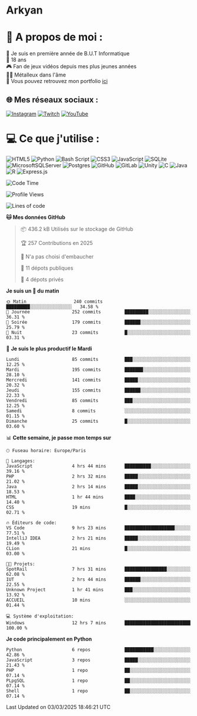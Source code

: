 # Arkyan
 # 💫 A propos de moi :
📖 Je suis en première année de B.U.T Informatique  
🎂 18 ans  
🎮 Fan de jeux vidéos depuis mes plus jeunes années  
🤘🏻 Métalleux dans l'âme  
📕 Vous pouvez retrouvez mon portfolio [ici](https://arkyanportfolio.netlify.app/)

## 🌐 Mes réseaux sociaux :
[![Instagram](https://img.shields.io/badge/Instagram-%23E4405F.svg?logo=Instagram&logoColor=white)](https://instagram.com/arkyan25) [![Twitch](https://img.shields.io/badge/Twitch-%239146FF.svg?logo=Twitch&logoColor=white)](https://twitch.tv/arkyan_) [![YouTube](https://img.shields.io/badge/YouTube-%23FF0000.svg?logo=YouTube&logoColor=white)](https://youtube.com/@arkyan_) 

# 💻 Ce que j'utilise :
![HTML5](https://img.shields.io/badge/html5-%23E34F26.svg?style=for-the-badge&logo=html5&logoColor=white) ![Python](https://img.shields.io/badge/python-3670A0?style=for-the-badge&logo=python&logoColor=ffdd54) ![Bash Script](https://img.shields.io/badge/bash_script-%23121011.svg?style=for-the-badge&logo=gnu-bash&logoColor=white) ![CSS3](https://img.shields.io/badge/css3-%231572B6.svg?style=for-the-badge&logo=css3&logoColor=white) ![JavaScript](https://img.shields.io/badge/javascript-%23323330.svg?style=for-the-badge&logo=javascript&logoColor=%23F7DF1E) ![SQLite](https://img.shields.io/badge/sqlite-%2307405e.svg?style=for-the-badge&logo=sqlite&logoColor=white) ![MicrosoftSQLServer](https://img.shields.io/badge/Microsoft%20SQL%20Server-CC2927?style=for-the-badge&logo=microsoft%20sql%20server&logoColor=white) ![Postgres](https://img.shields.io/badge/postgres-%23316192.svg?style=for-the-badge&logo=postgresql&logoColor=white) ![GitHub](https://img.shields.io/badge/github-%23121011.svg?style=for-the-badge&logo=github&logoColor=white) ![GitLab](https://img.shields.io/badge/gitlab-%23181717.svg?style=for-the-badge&logo=gitlab&logoColor=white) ![Unity](https://img.shields.io/badge/unity-%23000000.svg?style=for-the-badge&logo=unity&logoColor=white)  ![C](https://img.shields.io/badge/c-%2300599C.svg?style=for-the-badge&logo=c&logoColor=white) ![Java](https://img.shields.io/badge/java-%23ED8B00.svg?style=for-the-badge&logo=openjdk&logoColor=white) ![R](https://img.shields.io/badge/r-%23276DC3.svg?style=for-the-badge&logo=r&logoColor=white) ![Express.js](https://img.shields.io/badge/express.js-%23404d59.svg?style=for-the-badge&logo=express&logoColor=%2361DAFB)

<!--START_SECTION:waka-->
![Code Time](http://img.shields.io/badge/Code%20Time-283%20hrs%2052%20mins-blue)

![Profile Views](http://img.shields.io/badge/Vues%20du%20profil-0-blue)

![Lines of code](https://img.shields.io/badge/Depuis%20Hello%20World%2C%20j%27ai%20%C3%A9crit-5.0%20million%20Lignes%20de%20code-blue)

**🐱 Mes données GitHub** 

> 📦 436.2 kB Utilisés sur le stockage de GitHub 
 > 
> 🏆 257 Contributions en 2025
 > 
> 🚫 N'a pas choisi d'embaucher
 > 
> 📜 11 dépots publiques 
 > 
> 🔑 4 dépots privés 
 > 
**Je suis un 🐤 du matin** 

```text
🌞 Matin                  240 commits         █████████░░░░░░░░░░░░░░░░   34.58 % 
🌆 Journée                252 commits         █████████░░░░░░░░░░░░░░░░   36.31 % 
🌃 Soirée                 179 commits         ██████░░░░░░░░░░░░░░░░░░░   25.79 % 
🌙 Nuit                   23 commits          █░░░░░░░░░░░░░░░░░░░░░░░░   03.31 % 
```
📅 **Je suis le plus productif le Mardi** 

```text
Lundi                    85 commits          ███░░░░░░░░░░░░░░░░░░░░░░   12.25 % 
Mardi                    195 commits         ███████░░░░░░░░░░░░░░░░░░   28.10 % 
Mercredi                 141 commits         █████░░░░░░░░░░░░░░░░░░░░   20.32 % 
Jeudi                    155 commits         ██████░░░░░░░░░░░░░░░░░░░   22.33 % 
Vendredi                 85 commits          ███░░░░░░░░░░░░░░░░░░░░░░   12.25 % 
Samedi                   8 commits           ░░░░░░░░░░░░░░░░░░░░░░░░░   01.15 % 
Dimanche                 25 commits          █░░░░░░░░░░░░░░░░░░░░░░░░   03.60 % 
```


📊 **Cette semaine, je passe mon temps sur** 

```text
🕑︎ Fuseau horaire: Europe/Paris

💬 Langages: 
JavaScript               4 hrs 44 mins       ██████████░░░░░░░░░░░░░░░   39.16 % 
PHP                      2 hrs 32 mins       █████░░░░░░░░░░░░░░░░░░░░   21.02 % 
Java                     2 hrs 14 mins       █████░░░░░░░░░░░░░░░░░░░░   18.53 % 
HTML                     1 hr 44 mins        ████░░░░░░░░░░░░░░░░░░░░░   14.40 % 
CSS                      19 mins             █░░░░░░░░░░░░░░░░░░░░░░░░   02.71 % 

🔥 Éditeurs de code: 
VS Code                  9 hrs 23 mins       ███████████████████░░░░░░   77.51 % 
IntelliJ IDEA            2 hrs 21 mins       █████░░░░░░░░░░░░░░░░░░░░   19.49 % 
CLion                    21 mins             █░░░░░░░░░░░░░░░░░░░░░░░░   03.00 % 

🐱‍💻 Projets: 
SpotRail                 7 hrs 31 mins       ████████████████░░░░░░░░░   62.08 % 
IUT                      2 hrs 44 mins       ██████░░░░░░░░░░░░░░░░░░░   22.55 % 
Unknown Project          1 hr 41 mins        ███░░░░░░░░░░░░░░░░░░░░░░   13.92 % 
ACCUEIL                  10 mins             ░░░░░░░░░░░░░░░░░░░░░░░░░   01.44 % 

💻 Système d'exploitation: 
Windows                  12 hrs 7 mins       █████████████████████████   100.00 % 
```

**Je code principalement en Python** 

```text
Python                   6 repos             ███████████░░░░░░░░░░░░░░   42.86 % 
JavaScript               3 repos             █████░░░░░░░░░░░░░░░░░░░░   21.43 % 
PHP                      1 repo              ██░░░░░░░░░░░░░░░░░░░░░░░   07.14 % 
PLpgSQL                  1 repo              ██░░░░░░░░░░░░░░░░░░░░░░░   07.14 % 
Shell                    1 repo              ██░░░░░░░░░░░░░░░░░░░░░░░   07.14 % 
```




 Last Updated on 03/03/2025 18:46:21 UTC
<!--END_SECTION:waka-->

<!--START_SECTION:SHOW_PROJECTS-->
<!--END_SECTION:SHOW_PROJECTS-->

<!--START_SECTION:SHOW_LINES_OF_CODE-->
<!--END_SECTION:SHOW_LINES_OF_CODE-->

<!--START_SECTION:SHOW_TOTAL_CODE_TIME-->
<!--END_SECTION:SHOW_TOTAL_CODE_TIME-->

<!--START_SECTION:SHOW_PROFILE_VIEWS-->
<!--END_SECTION:SHOW_PROFILE_VIEWS-->

<!--START_SECTION:SHOW_COMMIT-->
<!--END_SECTION:SHOW_COMMIT-->

<!--START_SECTION:SHOW_DAYS_OF_WEEK-->
<!--END_SECTION:SHOW_DAYS_OF_WEEK-->

<!--START_SECTION:SHOW_LANGUAGE-->
<!--END_SECTION:SHOW_LANGUAGE-->

<!--START_SECTION:SHOW_TIMEZONE-->
<!--END_SECTION:SHOW_TIMEZONE-->

<!--START_SECTION:SHOW_LANGUAGE_PER_REPO-->
<!--END_SECTION:SHOW_LANGUAGE_PER_REPO-->

<!--START_SECTION:SHOW_SHORT_INFO-->
<!--END_SECTION:SHOW_SHORT_INFO-->
